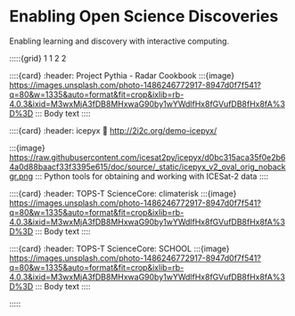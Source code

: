 # Enabling Open Science Discoveries

Enabling learning and discovery with interactive computing.

:::::{grid} 1 1 2 2

::::{card}
:header: Project Pythia - Radar Cookbook
:::{image} https://images.unsplash.com/photo-1486246772917-8947d0f7f541?q=80&w=1335&auto=format&fit=crop&ixlib=rb-4.0.3&ixid=M3wxMjA3fDB8MHxwaG90by1wYWdlfHx8fGVufDB8fHx8fA%3D%3D
:::
Body text
::::

::::{card}
:header: icepyx
:link: http://2i2c.org/demo-icepyx/

:::{image} https://raw.githubusercontent.com/icesat2py/icepyx/d0bc315aca35f0e2b64a0d88baacf33f3395e615/doc/source/_static/icepyx_v2_oval_orig_nobackgr.png
:::
Python tools for obtaining and working with ICESat-2 data
::::

::::{card}
:header: TOPS-T ScienceCore: climaterisk
:::{image} https://images.unsplash.com/photo-1486246772917-8947d0f7f541?q=80&w=1335&auto=format&fit=crop&ixlib=rb-4.0.3&ixid=M3wxMjA3fDB8MHxwaG90by1wYWdlfHx8fGVufDB8fHx8fA%3D%3D
:::
Body text
::::

::::{card}
:header: TOPS-T ScienceCore: SCHOOL
:::{image} https://images.unsplash.com/photo-1486246772917-8947d0f7f541?q=80&w=1335&auto=format&fit=crop&ixlib=rb-4.0.3&ixid=M3wxMjA3fDB8MHxwaG90by1wYWdlfHx8fGVufDB8fHx8fA%3D%3D
:::
Body text
::::

:::::
